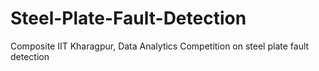 # Steel-Plate-Fault-Detection
Composite IIT Kharagpur, Data Analytics Competition on steel plate fault detection
